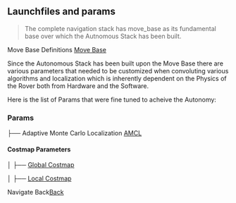 ## Launchfiles and params


> The complete navigation stack has move_base as its fundamental base over which the Autnomous Stack has been built.

Move Base Definitions [Move Base](https://github.com/Adipks/rover_repo/blob/main/README_move_base.md)

Since the Autonomous Stack has been built upon the Move Base there are various parameters that needed to be customized when convoluting various algorithms and localization which is inherently dependent on the Physics of the Rover both from Hardware and the Software.

Here is the list of Params that were fine tuned to acheive the Autonomy:

### Params

├── Adaptive Monte Carlo Localization [AMCL](https://github.com/Adipks/autonomous_navigation/blob/main/navstack_pub/param/amcl_params.yaml)

#### Costmap Parameters

│ ├── [Global Costmap](https://github.com/Adipks/autonomous_navigation/blob/main/navstack_pub/global_costmap.md)

│ ├── [Local Costmap](https://github.com/Adipks/autonomous_navigation/blob/main/navstack_pub/local_costmap.md)

Navigate Back[Back](https://github.com/Adipks/autonomous_navigation/tree/main)

